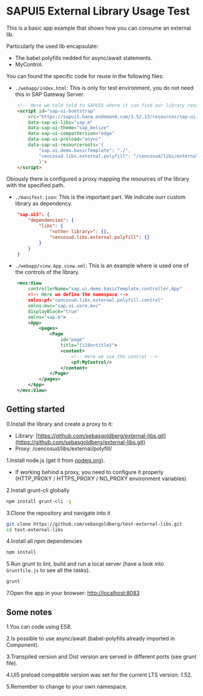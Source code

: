 # SAPUI5 External Library Usage Test
This is a basic app example that shows how you can consume an external lib.

Particularly the used lib encapsulate:

- The babel polyfills nedded for async/await statements.
- MyControl.

You can found the specific code for reuse in the following files:

- `./webapp/index.html`:
This is only for test environment, you do not need this in SAP Gateway Server.
```html
    <!-- Here we told told to SAPUI5 where it can find our library resources -->
    <script id="sap-ui-bootstrap"
        src="https://sapui5.hana.ondemand.com/1.52.13/resources/sap-ui-core.js"
        data-sap-ui-libs="sap.m"
        data-sap-ui-theme="sap_belize"
        data-sap-ui-compatVersion="edge"
        data-sap-ui-preload="async"
        data-sap-ui-resourceroots='{
            "sap.ui.demo.basicTemplate": "./",
            "cencosud.libs.external.polyfill": "/cencosud/libs/external/polyfill/"
            }'>
    </script>
```
Obiously there is configured a proxy mapping the resources of the library with the specified path.

- `./manifest.json`: This is the important part. We indicate ourr custom library as dependency.
```json
    "sap.ui5": {
        "dependencies": {
            "libs": {
                "<other library>": {},
                "cencosud.libs.external.polyfill": {}
            }
        }
    }
```

- `./webapp/view.App.view.xml`: This is an example where is used one of the controls of the library.
```xml
    <mvc:View
        controllerName="sap.ui.demo.basicTemplate.controller.App"
        <!-- Here we define the namespace -->
        xmlns:pf="cencosud.libs.external.polyfill.control"
        xmlns:mvc="sap.ui.core.mvc"
        displayBlock="true"
        xmlns="sap.m">
        <App>
            <pages>
                <Page
                    id="page"
                    title="{i18n>title}">
                    <content>
                        <!-- Here we use the control -->
                        <pf:MyControl/>
                    </content>
                </Page>
            </pages>
        </App>
    </mvc:View>
```


## Getting started

0.Install the library and create a proxy to it:
- Library: [https://github.com/sebasgoldberg/external-libs.git](https://github.com/sebasgoldberg/external-libs.git)
- Proxy: /cencosud/libs/external/polyfill/

1.Install node.js (get it from [nodejs.org](http://nodejs.org/)).
  * If working behind a proxy, you need to configure it properly (HTTP_PROXY / HTTPS_PROXY / NO_PROXY environment variables)

2.Install grunt-cli globally

```sh
npm install grunt-cli -g
```

3.Clone the repository and navigate into it

```sh
git clone https://github.com/sebasgoldberg/test-external-libs.git
cd test-external-libs
```

4.Install all npm dependencies

```sh
npm install
```

5.Run grunt to lint, build and run a local server (have a look into `Gruntfile.js` to see all the tasks).

```sh
grunt
```

7.Open the app in your browser: [http://localhost:8083](http://localhost:8083)

## Some notes

1.You can code using ES8.

2.Is possible to use async/await (babel-polyfills already imported in Component).

3.Transpiled version and Dist version are served in different ports (see grunt file).

4.UI5 preload compatible version was set for the current LTS version: 1.52.

5.Remember to change to your own namespace.
